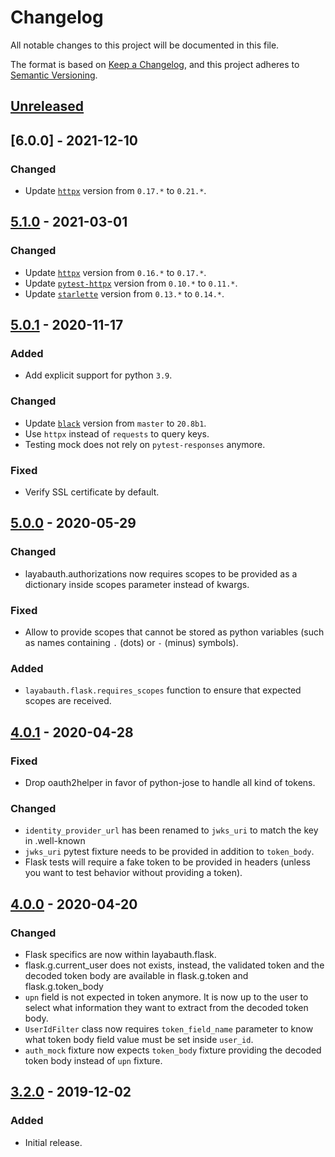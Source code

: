 # Changelog
All notable changes to this project will be documented in this file.

The format is based on [Keep a Changelog](https://keepachangelog.com/en/1.0.0/),
and this project adheres to [Semantic Versioning](https://semver.org/spec/v2.0.0.html).

## [Unreleased]

## [6.0.0] - 2021-12-10
### Changed
- Update [`httpx`](https://github.com/encode/httpx/blob/master/CHANGELOG.md) version from `0.17.*` to `0.21.*`.

## [5.1.0] - 2021-03-01
### Changed
- Update [`httpx`](https://github.com/encode/httpx/blob/master/CHANGELOG.md) version from `0.16.*` to `0.17.*`.
- Update [`pytest-httpx`](https://github.com/Colin-b/pytest_httpx/blob/master/CHANGELOG.md) version from `0.10.*` to `0.11.*`.
- Update [`starlette`](https://www.starlette.io/release-notes/) version from `0.13.*` to `0.14.*`.

## [5.0.1] - 2020-11-17
### Added
- Add explicit support for python `3.9`.

### Changed
- Update [`black`](https://github.com/psf/black/blob/master/CHANGES.md) version from `master` to `20.8b1`.
- Use `httpx` instead of `requests` to query keys.
- Testing mock does not rely on `pytest-responses` anymore.

### Fixed
- Verify SSL certificate by default.

## [5.0.0] - 2020-05-29
### Changed
- layabauth.authorizations now requires scopes to be provided as a dictionary inside scopes parameter instead of kwargs.

### Fixed
- Allow to provide scopes that cannot be stored as python variables (such as names containing `.` (dots) or `-` (minus) symbols).

### Added
- `layabauth.flask.requires_scopes` function to ensure that expected scopes are received.

## [4.0.1] - 2020-04-28
### Fixed
- Drop oauth2helper in favor of python-jose to handle all kind of tokens.

### Changed
- `identity_provider_url` has been renamed to `jwks_uri` to match the key in .well-known
- `jwks_uri` pytest fixture needs to be provided in addition to `token_body`.
- Flask tests will require a fake token to be provided in headers (unless you want to test behavior without providing a token).

## [4.0.0] - 2020-04-20
### Changed
- Flask specifics are now within layabauth.flask.
- flask.g.current_user does not exists, instead, the validated token and the decoded token body are available in flask.g.token and flask.g.token_body
- `upn` field is not expected in token anymore. It is now up to the user to select what information they want to extract from the decoded token body.
- `UserIdFilter` class now requires `token_field_name` parameter to know what token body field value must be set inside `user_id`.
- `auth_mock` fixture now expects `token_body` fixture providing the decoded token body instead of `upn` fixture.

## [3.2.0] - 2019-12-02
### Added
- Initial release.

[Unreleased]: https://github.com/Colin-b/layabauth/compare/v5.1.1...HEAD
[5.1.1]: https://github.com/Colin-b/layabauth/compare/v5.1.0...v5.1.1
[5.1.0]: https://github.com/Colin-b/layabauth/compare/v5.0.1...v5.1.0
[5.0.1]: https://github.com/Colin-b/layabauth/compare/v5.0.0...v5.0.1
[5.0.0]: https://github.com/Colin-b/layabauth/compare/v4.0.1...v5.0.0
[4.0.1]: https://github.com/Colin-b/layabauth/compare/v4.0.0...v4.0.1
[4.0.0]: https://github.com/Colin-b/layabauth/compare/v3.2.0...v4.0.0
[3.2.0]: https://github.com/Colin-b/layabauth/releases/tag/v3.2.0
